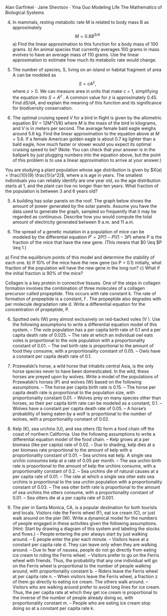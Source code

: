 Alan Garfinkel · Jane Shevtsov · Yina Guo
Modeling Life
The Mathematics of Biological Systems


4. In mammals, resting metabolic rate M is related to body mass B as approximately
$$ M = 0.8B^{3/4}$$
a) Find the linear approximation to this function for a body mass of 100 grams.
b) An animal species that currently averages 100 grams in mass evolves to have an
average mass of 110 grams. Use the linear approximation to estimate how much
its metabolic rate would change.

5. The number of species, S, living on an island or habitat fragment of area A can be
modeled as $$S = cA^z,$$ where $z > 0$. We can measure area in units that make c = 1,
simplifying the equation into $S = A^z$ . A common value for $z$ is approximately 0.45.
Find $dS/dA$, and explain the meaning of this function and its significance for biodiversity
conservation.

6. The optimal cruising speed $V$ for a bird in flight is given by the allometric equation
$V = 12M^{1/6}
where $M$ is the mass of the bird in kilograms, and $V$ is in meters per second. The average
female bald eagle weighs around 5.6 kg. Find the linear approximation to the equation
above at $M = 5.6$. If a female American golden eagle is about 0.7 kg lighter than a
bald eagle, how much faster or slower would you expect its optimal cruising speed to
be? (Note: You can check that your answer is in the ballpark by just plugging numbers
into the equation above, but the point of this problem is to use a linear approximation
to arrive at your answer.)


You are studying a plant population whose age distribution is given by $X(a) = \frac{10}{9} \frac{1}{a^2}$,
where a is age in years. The smallest individuals you can reliably identify are one year
old, so the age distribution starts at 1, and the plant can live no longer than ten years.
What fraction of the population is between 3 and 6 years old?


5. A building has solar panels on the roof. The graph below shows the amount of
power generated by the solar panels. Assume you have the data used to generate the
graph, sampled so frequently that it may be regarded as continuous. Describe how you
would compute the total amount of electricity generated between 9 a.m. and 11 a.m.

2. The spread of a genetic mutation in a population of mice can be modeled by the differential
equation
$P' = 2P  (1 − P)  (1 − 3P)$
where P is the fraction of the mice that have the new gene. (This means that $0 \leq $P \leq 1.)

a) Find the equilibrium points of this model and determine the stability of each one.
b) If 10% of the mice have the new gene (so P = 0.1) initially, what fraction of the
population will have the new gene in the long run?
c) What if the initial fraction is 90% of the mice?

Collagen is a key protein in connective tissues. One of the steps in collagen formation
involves the combination of three molecules of a collagen precursor called propeptide.
This occurs with rate constant k. The rate of formation of propeptide is a constant, f .
The propeptide also degrades with per molecule degradation rate d. Write a differential
equation for the concentration of propeptide, P.

6. Spotted owls (W) prey almost exclusively on red-backed voles (V ). Use the following
assumptions to write a differential equation model of this system.
– The vole population has a per capita birth rate of 0.1 and a per capita death rate of
0.025.
– The rate at which an individual owl eats voles is proportional to the vole population
with a proportionality constant of 0.01.
– The owl birth rate is proportional to the amount of food they consume, with a proportionality
constant of 0.05.
– Owls have a constant per capita death rate of 0.1.


7. Przewalski’s horse, a wild horse that inhabits central Asia, is the only horse species never
to have been domesticated. In the wild, these horses are preyed upon by wolves. Write
a model of the populations of Przewalski’s horses (P) and wolves (W) based on the
following assumptions.
– The horse per capita birth rate is 0.15.
– The horse per capita death rate is proportional to the population size, with proportionality
constant 0.01.
– Wolves prey on many species other than horses, so their per capita birth rate can be
modeled as a constant, 0.1.
– Wolves have a constant per capita death rate of 0.05.
– A horse’s probability of being eaten by a wolf is proportional to the number of wolves,
with a proportionality constant of 0.02.

8. Kelp (K), sea urchins (U), and sea otters (S) form a food chain off the coast of northern
California. Use the following assumptions to write a differential equation model of the
food chain.
– Kelp grows at a per biomass (like per capita) rate of 0.02.
– Due to shading, kelp dies at a per biomass rate proportional to the amount of kelp
with a proportionality constant of 0.01.
– Sea urchins eat kelp. A single sea urchin consumes kelp at a rate of 0.05 per month.
– The sea urchin birth rate is proportional to the amount of kelp the urchins consume,
with a proportionality constant of 0.2.
– Sea urchins die of natural causes at a per capita rate of 0.01.
– The rate at which a single sea otter eats sea urchins is proportional to the sea urchin
population with a proportionality constant of 0.03.
– The sea otter birth rate is proportional to the amount of sea urchins the otters
consume, with a proportionality constant of 0.01.
– Sea otters die at a per capita rate of 0.001.

9. The pier in Santa Monica, CA, is a popular destination for both tourists and locals.
Visitors ride the Ferris wheel (F), eat ice cream (C), or just walk around on the pier
(W). Write a dynamical model for the numbers of people engaged in these activities
given the following assumptions. (Hint: Start by drawing a diagram of this system and
labeling the stocks and flows.)
– People entering the pier always start by just walking around.
– E people enter the pier each minute.
– Visitors leave at a constant per capita rate d. They can leave only when they are
walking around.
– Due to fear of nausea, people do not go directly from eating ice cream to riding the
Ferris wheel.
– Visitors prefer to go on the Ferris wheel with friends. Thus, the probability that any
one individual will go on the Ferris wheel is proportional to the number of people
walking around, with proportionality constant b.
– Riders leave the Ferris wheel at per capita rate n.
– When visitors leave the Ferris wheel, a fraction z of them go directly to eating ice
cream. The others walk around.
– Visitors who are walking around prefer to avoid long lines for ice cream. Thus, the per
capita rate at which they get ice cream is proportional to the inverse of the number
of people already doing so, with proportionality constant m.
– People who are eating ice cream stop doing so at a constant per capita rate k.